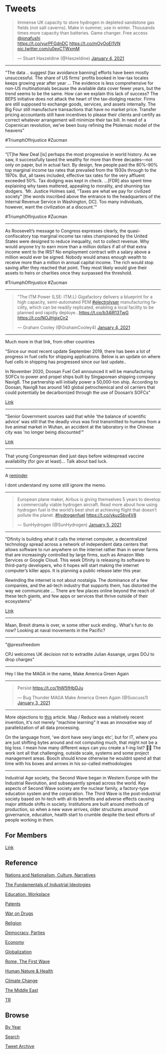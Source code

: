 # Tweets

<blockquote class="twitter-tweet"><p lang="en" dir="ltr">Immense UK capacity to store hydrogen in depleted sandstone gas fields (not salt caverns). Make in summer, use in winter. Thousands times more capacity than batteries. Game changer. Free access <a href="https://twitter.com/jonafushi?ref_src=twsrc%5Etfw">@jonafushi</a><br> <a href="https://t.co/yurPFGdnDC">https://t.co/yurPFGdnDC</a> <a href="https://t.co/mOyOoEl1VN">https://t.co/mOyOoEl1VN</a> <a href="https://t.co/u0exCTWxmM">pic.twitter.com/u0exCTWxmM</a></p>&mdash; Stuart Haszeldine (@Haszeldine) <a href="https://twitter.com/Haszeldine/status/1346209322276171777?ref_src=twsrc%5Etfw">January 4, 2021</a></blockquote> <script async src="https://platform.twitter.com/widgets.js" charset="utf-8"></script>

---

"The data .. suggest [tax avoidance banning] efforts have been mostly
unsuccessful. The share of US firms’ profits booked in low-tax locales
keeps growing year after year ... The evidence is less comprehensive
for non-US multinationals because the available data cover fewer
years, but the trend seems to be the same. How can we explain this
lack of success? The BEPS initiative does not attack the heart of the
tax-dodging reactor. Firms are still supposed to exchange goods,
services, and assets internally. The Big Four still manufacture
transactions that have no market price. Transfer pricing accountants
still have incentives to please their clients and certify as correct
whatever arrangement will minimize their tax bill. In need of a
Copernican revolution, we’ve been busy refining the Ptolemaic model of
the heavens"

\#TriumphOfInjustice \#Zucman

---

"[T]he New Deal [is] perhaps the most progressive in world history. As
we saw, it successfully taxed the wealthy for more than three
decades—not only on paper, but in actual fact. By design, few people
paid the 80%–90% top marginal income tax rates that prevailed from the
1930s through to the 1970s. But, all taxes included, effective tax
rates for the very affluent exceeded 50%. Tax dodging was kept in
check. ...[FDR] also spent time explaining why taxes mattered,
appealing to morality, and shunning tax dodgers. 'Mr. Justice Holmes
said, "Taxes are what we pay for civilized society" [the words
inscribed above the entrance to the headquarters of the Internal
Revenue Service in Washington, DC]. Too many individuals, however,
want the civilization at a discount.'"

\#TriumphOfInjustice \#Zucman

---

As Roosevelt’s message to Congress expresses clearly, the
quasi-confiscatory top marginal income tax rates championed by the
United States were designed to reduce inequality, not to collect
revenue. Why would anyone try to earn more than a million dollars if
all of that extra income went to the IRS? No employment contract with
a salary above a million would ever be signed. Nobody would amass
enough wealth to receive more than a million in annual capital
income. The rich would stop saving after they reached that point. They
most likely would give their assets to heirs or charities once they
surpassed the threshold.

\#TriumphOfInjustice \#Zucman

---

<blockquote class="twitter-tweet"><p lang="en" dir="ltr">&quot;The ITM Power (LSE: ITM.L) Gigafactory delivers a blueprint for a high capacity, semi-automated PEM <a href="https://twitter.com/hashtag/electrolyser?src=hash&amp;ref_src=twsrc%5Etfw">#electrolyser</a> manufacturing facility, which can be readily replicated, enabling a local facility to be planned and rapidly deploye…<a href="https://t.co/b34iR13TwG">https://t.co/b34iR13TwG</a> <a href="https://t.co/NOJHgixCn2">https://t.co/NOJHgixCn2</a></p>&mdash; Graham Cooley (@GrahamCooley4) <a href="https://twitter.com/GrahamCooley4/status/1346011378902065153?ref_src=twsrc%5Etfw">January 4, 2021</a></blockquote> <script async src="https://platform.twitter.com/widgets.js" charset="utf-8"></script>

---

Much more in that link, from other countries

"Since our most recent update September 2019, there has been a lot of
progress in fuel cells for shipping applications. Below is an update
on where fuel cells in shipping has progressed since our last update..

In November 2020, Doosan Fuel Cell announced it will be manufacturing
SOFCs to power and propel ships built by Singaporean shipping company
Navig8. The partnership will initially power a 50,000-ton
ship. According to Doosan, Navig8 has around 140 global petrochemical
and oil carriers that could potentially be decarbonized through the
use of Doosan’s SOFCs"

[Link](http://www.fchea.org/in-transition/2020/12/21/shipping-update)

---

"Senior Government sources said that while 'the balance of scientific
advice' was still that the deadly virus was first transmitted to
humans from a live animal market in Wuhan, an accident at the
laboratory in the Chinese city was 'no longer being discounted'"

[Link](https://www.dailymail.co.uk/news/article-8211291/U-S-government-gave-3-7million-grant-Wuhan-lab-experimented-coronavirus-source-bats.html)

---

That young Congressman died just days before widespread vaccine
availability (for gov at least)... Talk about bad luck.

---

A [reminder](https://twitter.com/GuillaumeFaury/status/1280846469680050176)

I dont understand my some still ignore the memo. 

---

<blockquote class="twitter-tweet"><p lang="en" dir="ltr">European plane maker, Airbus is giving themselves 5 years to develop a commercially viable hydrogen aircraft. Read more about how using hydrogen fuel is the world’s best shot at achieving flight that doesn’t pollute the planet. <a href="https://twitter.com/hashtag/hydrogenfuel?src=hash&amp;ref_src=twsrc%5Etfw">#hydrogenfuel</a> <a href="https://t.co/vkuzSbv4V8">https://t.co/vkuzSbv4V8</a></p>&mdash; SunHydrogen (@SunHydrogen) <a href="https://twitter.com/SunHydrogen/status/1346492943578918924?ref_src=twsrc%5Etfw">January 5, 2021</a></blockquote> <script async src="https://platform.twitter.com/widgets.js" charset="utf-8"></script>

---

"Dfinity is building what it calls the internet computer, a
decentralized technology spread across a network of independent data
centers that allows software to run anywhere on the internet rather
than in server farms that are increasingly controlled by large firms,
such as Amazon Web Services or Google Cloud. This week Dfinity is
releasing its software to third-party developers, who it hopes will
start making the internet computer’s killer apps. It is planning a
public release later this year.

Rewinding the internet is not about nostalgia. The dominance of a few
companies, and the ad-tech industry that supports them, has distorted
the way we communicate ... There are few places online beyond the
reach of these tech giants, and few apps or services that thrive
outside of their ecosystems"

[Link](https://www.technologyreview.com/2020/07/01/1004725/redesign-internet-apps-no-one-controls-data-privacy-innovation-cloud)

---

Maan, Brexit drama is over, w some other suck ending.. What's fun to
do now? Looking at naval movements in the Pacific?

---

"@pressfreedom

CPJ welcomes UK decision not to extradite Julian Assange, urges DOJ to
drop charges"

---

Hey I like the MAGA in the name, Make America Green Again

---

<blockquote class="twitter-tweet"><p lang="in" dir="ltr">Persist <a href="https://t.co/1hW5fHbDJu">https://t.co/1hW5fHbDJu</a></p>&mdash; Bug Thunder MAGA Make America Green Again (@Suscuss1) <a href="https://twitter.com/Suscuss1/status/1345824574139740160?ref_src=twsrc%5Etfw">January 3, 2021</a></blockquote> <script async src="https://platform.twitter.com/widgets.js" charset="utf-8"></script>

---

More objections to [this](https://alarmingdevelopment.org/?p=1475)
article.  Map / Reduce was a relatively recent invention, it's not
merely "machine learning" it was an innovative way of parallelization
of all data processing.

On the language front, 'we dont have sexy langs etc', but for IT,
where you are just shifting bytes around and not computing much, that
might not be a big loss. I mean how many different ways can you create
a f-ing list? 🤷‍♂️ The work isnt all that challenging, outside scale,
systems and some project management areas. Booch should know otherwise
he wouldnt spend all that time with his boxes and arrows in his
so-called methodologies

---

Industrial Age society, the Second Wave began in Western Europe with
the Industrial Revolution, and subsequently spread across the
world. Key aspects of Second Wave society are the nuclear family, a
factory-type education system and the corporation. The Third Wave is
the post-industrial society based on hi-tech with all its benefits and
adverse effects causing major attitude shifts in society. Institutions
are built around methods of production, so when a new wave arrives,
older structures around governance, education, health start to crumble
despite the best efforts of people working in them.

## For Members

[Link](https://thirdwave-members.herokuapp.com)

## Reference

[Nations and Nationalism, Culture, Narratives](/2013/02/nations-and-nationalism.md)

[The Fundamentals of Industrial Ideologies](/2011/04/fundamentals-of-industrial-ideologies.md)

[Education, Workplace](2017/09/education-workplace.md)

[Patents](/2018/09/patents.md)

[War on Drugs](/2019/11/war-on-drugs.md)

[Religion](/2015/04/god-religion.md)

[Democracy, Parties](/2016/11/democracy.md)

[Economy](/2018/05/economy.md)

[Globalization](/2018/09/globalization.md)

[Rome, The First Wave](/2017/12/rome.md)

[Human Nature & Health](/2020/07/human-nature.md)

[Climate Change](/2018/12/climate.md)

[The Middle East](/2019/07/middleeast.md)

[TR](../tr)

## Browse

[By Year](years.md)

[Search](search.html)

[Tweet Archive](/tweets/README.md)


